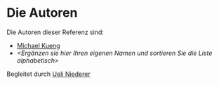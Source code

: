 # Die Autoren

Die Autoren dieser Referenz sind:
* [Michael Kueng](kumi.md)
* *<Ergänzen sie hier Ihren eigenen Namen und sortieren Sie die Liste alphabetisch>*

Begleitet durch [Ueli Niederer](niue.md)